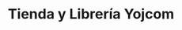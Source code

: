 ---
title: "Tienda y Librería Yojcom"
url: /san-pedro-la-laguna/tienda-y-libreria-yojcom/
shop: Schreibwaren
---